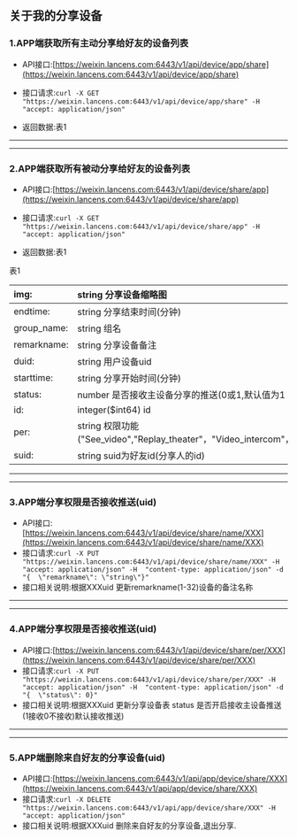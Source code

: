 ## 关于我的分享设备

### 1.APP端获取所有主动分享给好友的设备列表

* API接口:[https://weixin.lancens.com:6443/v1/api/device/app/share](https://weixin.lancens.com:6443/v1/api/device/app/share)
* 接口请求:`curl -X GET "https://weixin.lancens.com:6443/v1/api/device/app/share" -H  "accept: application/json"`

* 返回数据:表1

---

---

### 2.APP端获取所有被动分享给好友的设备列表

* API接口:[https://weixin.lancens.com:6443/v1/api/device/share/app](https://weixin.lancens.com:6443/v1/api/device/share/app)
* 接口请求:`curl -X GET "https://weixin.lancens.com:6443/v1/api/device/share/app" -H  "accept: application/json"`

* 返回数据:表1

表1

| img: | string 分享设备缩略图 |
| :--- | :--- |
| endtime: | string 分享结束时间\(分钟\) |
| group\_name: | string 组名 |
| remarkname: | string 分享设备备注 |
| duid: | string 用户设备uid |
| starttime: | string 分享开始时间\(分钟\) |
| status: | number 是否接收主设备分享的推送\(0或1,默认值为1 接收分享推送\) |
| id: | integer\($int64\) id |
| per: | string 权限功能\("See\_video","Replay\_theater"，"Video\_intercom"，"Alarm\_push"\) |
| suid: | string suid为好友id\(分享人的id\) |

---

---

### 3.APP端分享权限是否接收推送\(uid\)

* API接口:[https://weixin.lancens.com:6443/v1/api/device/share/name/XXX](https://weixin.lancens.com:6443/v1/api/device/share/name/XXX)
* 接口请求:`curl -X PUT "https://weixin.lancens.com:6443/v1/api/device/share/name/XXX" -H  "accept: application/json" -H  "content-type: application/json" -d "{  \"remarkname\": \"string\"}"`
* 接口相关说明:根据XXXuid 更新remarkname\(1-32\)设备的备注名称

---

---

### 4.APP端分享权限是否接收推送\(uid\)

* API接口:[https://weixin.lancens.com:6443/v1/api/device/share/per/XXX](https://weixin.lancens.com:6443/v1/api/device/share/per/XXX)
* 接口请求:`curl -X PUT "https://weixin.lancens.com:6443/v1/api/device/share/per/XXX" -H  "accept: application/json" -H  "content-type: application/json" -d "{  \"status\": 0}"`
* 接口相关说明:根据XXXuid 更新分享设备表 status 是否开启接收主设备推送 \(1接收0不接收\)默认接收推送\)

---

---

### 5.APP端删除来自好友的分享设备\(uid\)

* API接口:[https://weixin.lancens.com:6443/v1/api/app/device/share/XXX](https://weixin.lancens.com:6443/v1/api/app/device/share/XXX)
* 接口请求:`curl -X DELETE "https://weixin.lancens.com:6443/v1/api/app/device/share/XXX" -H  "accept: application/json"`
* 接口相关说明:根据XXXuid 删除来自好友的分享设备,退出分享.

### 



